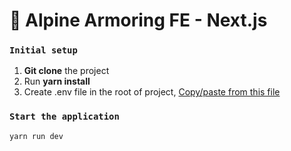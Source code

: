 # 🚀 Alpine Armoring FE - Next.js

### `Initial setup`
1. **Git clone** the project
2. Run **yarn install**
3. Create .env file in the root of project, [Copy/paste from this file](https://docs.google.com/document/d/1t2CIepNM1pjvF1ovW8LmHYX8-_8Yj5aBDTyULjhI7C4/edit?usp=sharing)

### `Start the application`

```
yarn run dev
```
